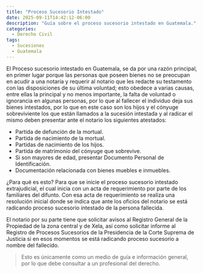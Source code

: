 ```yaml
---
title: "Proceso Sucesorio Intestado"
date: 2025-09-11T14:42:12-06:00
description: "Guía sobre el proceso sucesorio intestado en Guatemala."
categories:
  - Derecho Civil
tags:
  - Sucesiones
  - Guatemala
---
```


El Proceso sucesorio intestado en Guatemala, se da por una razón principal, en primer lugar porque las personas que poseen bienes no se preocupan en acudir a una notaría y requerir al notario que les redacte su testamento con las disposiciones de su última voluntad; esto obedece a varias causas, entre ellas la principal y no menos importante, la falta de voluntad o ignorancia en algunas personas, por lo que al fallecer el individuo deja sus bienes intestados, por lo que en este caso son los hijos y el cónyuge sobreviviente los que están llamados a la sucesión intestada y al radicar el mismo deben presentar ante el notario los siguientes atestados:

- Partida de defunción de la mortual.
- Partida de nacimiento de la mortual.
- Partidas de nacimiento de los hijos.
- Partida de matrimonio del cónyuge que sobrevive.
- Si son mayores de edad, presentar Documento Personal de Identificación.
- Documentación relacionada con bienes muebles e inmuebles.

¿Para qué es esto? Para que se inicie el proceso sucesorio intestado extrajudicial, el cual inicia con un acta de requerimiento por parte de los familiares del difunto. Con esa acta de requerimiento se realiza una resolución inicial donde se indica que ante los oficios del notario se está radicando proceso sucesorio intestado de la persona fallecida.

El notario por su parte tiene que solicitar avisos al Registro General de la Propiedad de la zona central y de Xela, así como solicitar informe al Registro de Procesos Sucesorios de la Presidencia de la Corte Suprema de Justicia si en esos momentos se está radicando proceso sucesorio a nombre del fallecido.

> Esto es únicamente como un medio de guía e información general, por lo que debe consultar a un profesional del derecho.